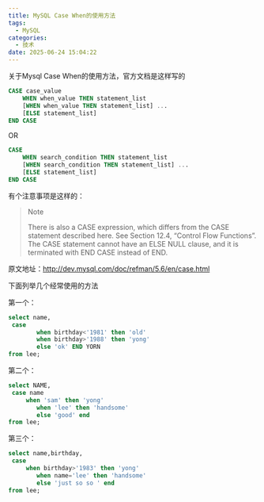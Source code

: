 ```yaml
---
title: MySQL Case When的使用方法
tags:
  - MySQL
categories:
  - 技术
date: 2025-06-24 15:04:22
---
```


关于Mysql Case When的使用方法，官方文档是这样写的

```sql
CASE case_value
    WHEN when_value THEN statement_list
    [WHEN when_value THEN statement_list] ...
    [ELSE statement_list]
END CASE
```

OR

```sql
CASE
    WHEN search_condition THEN statement_list
    [WHEN search_condition THEN statement_list] ...
    [ELSE statement_list]
END CASE
```

有个注意事项是这样的：

> Note
>
> There is also a CASE expression, which differs from the CASE statement described here. See Section 12.4, “Control Flow Functions”. The CASE statement cannot have an ELSE NULL clause, and it is terminated with END CASE instead of END.

原文地址：<http://dev.mysql.com/doc/refman/5.6/en/case.html>

下面列举几个经常使用的方法

第一个：

```sql
select name,  
 case   
        when birthday<'1981' then 'old'  
        when birthday>'1988' then 'yong'  
        else 'ok' END YORN  
from lee;
```

第二个：

```sql
select NAME,  
 case name  
     when 'sam' then 'yong'  
        when 'lee' then 'handsome'  
        else 'good' end  
from lee;
```

第三个：

```sql
select name,birthday,  
 case   
     when birthday>'1983' then 'yong'  
        when name='lee' then 'handsome'  
        else 'just so so ' end  
from lee;
```

